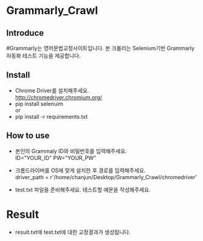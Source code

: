 # Grammarly_Crawl

## Introduce
#Grammarly는 영어문법교정사이트입니다. 본 크롤러는 Selenium기반 Grammarly 자동화 테스트 기능을 제공합니다.

## Install
- Chrome Driver를 설치해주세요.<br>
http://chromedriver.chromium.org/ <br>
- pip install selenuim <br>
or
- pip install -r requirements.txt<br>

## How to use
- 본인의 Grammaly ID와 비밀번호를 입력해주세요.<br>
ID="YOUR_ID"
PW="YOUR_PW"

- 크롬드라이버를 OS에 맞게 설치한 후 경로를 입력해주세요.<br>
driver_path = r'/home/chanjun/Desktop/Grammarly_Crawl/chromedriver'

- test.txt 파일을 준비해주세요. 테스트할 예문을 작성해주세요.

# Result
- result.txt에 test.txt에 대한 교정결과가 생성됩니다.
